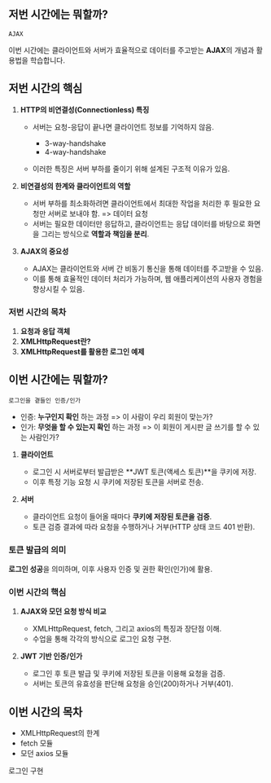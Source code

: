 ## 저번 시간에는 뭐할까?  

`AJAX`  

이번 시간에는 클라이언트와 서버가 효율적으로 데이터를 주고받는 **AJAX**의 개념과 활용법을 학습합니다.  

## 저번 시간의 핵심  

1. **HTTP의 비연결성(Connectionless) 특징**  

   - 서버는 요청-응답이 끝나면 클라이언트 정보를 기억하지 않음.
        
      - 3-way-handshake
      - 4-way-handshake

   - 이러한 특징은 서버 부하를 줄이기 위해 설계된 구조적 이유가 있음.  

2. **비연결성의 한계와 클라이언트의 역할**  

   - 서버 부하를 최소화하려면 클라이언트에서 최대한 작업을 처리한 후 필요한 요청만 서버로 보내야 함.  => 데이터 요청
   - 서버는 필요한 데이터만 응답하고, 클라이언트는 응답 데이터를 바탕으로 화면을 그리는 방식으로 **역할과 책임을 분리**.  

3. **AJAX의 중요성**  

   - AJAX는 클라이언트와 서버 간 비동기 통신을 통해 데이터를 주고받을 수 있음.  
   - 이를 통해 효율적인 데이터 처리가 가능하며, 웹 애플리케이션의 사용자 경험을 향상시킬 수 있음.  

### 저번 시간의 목차  

1. **요청과 응답 객체** 
2. **XMLHttpRequest란?**  
3. **XMLHttpRequest를 활용한 로그인 예제**  

## 이번 시간에는 뭐할까?

`로그인을 곁들인 인증/인가`

- 인증: **누구인지 확인** 하는 과정 => 이 사람이 우리 회원이 맞는가?
- 인가: **무엇을 할 수 있는지 확인** 하는 과정 => 이 회원이 게시판 글 쓰기를 할 수 있는 사람인가?

1. **클라이언트**  

   - 로그인 시 서버로부터 발급받은 **JWT 토큰(액세스 토큰)**을 쿠키에 저장.  
   - 이후 특정 기능 요청 시 쿠키에 저장된 토큰을 서버로 전송.  

2. **서버**  

   - 클라이언트 요청이 들어올 때마다 **쿠키에 저장된 토큰을 검증**.  
   - 토큰 검증 결과에 따라 요청을 수행하거나 거부(HTTP 상태 코드 401 반환).  

### 토큰 발급의 의미

**로그인 성공**을 의미하며, 이후 사용자 인증 및 권한 확인(인가)에 활용.  

### 이번 시간의 핵심 

1. **AJAX와 모던 요청 방식 비교** 

   - XMLHttpRequest, fetch, 그리고 axios의 특징과 장단점 이해.  
   - 수업을 통해 각각의 방식으로 로그인 요청 구현.

2. **JWT 기반 인증/인가**  

   - 로그인 후 토큰 발급 및 쿠키에 저장된 토큰을 이용해 요청을 검증.  
   - 서버는 토큰의 유효성을 판단해 요청을 승인(200)하거나 거부(401).  

## 이번 시간의 목차

- XMLHttpRequest의 한계
- fetch 모듈
- 모던 axios 모듈

로그인 구현
